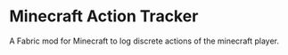 # Minecraft Action Tracker
 A Fabric mod for Minecraft to log discrete actions of the minecraft player. 
